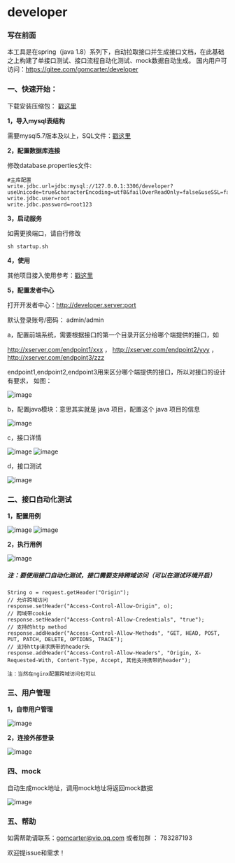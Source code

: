 # developer #
### 写在前面

本工具是在spring（java 1.8）系列下，自动拉取接口并生成接口文档，在此基础之上构建了单接口测试、接口流程自动化测试、mock数据自动生成。
国内用户可访问：https://gitee.com/gomcarter/developer


### 一、快速开始：

下载安装压缩包： <a href="https://github.com/gomcarter/developer/releases/download/1.0.6/developer.zip" target="_blank">戳这里</a>

**1，导入mysql表结构**

需要mysql5.7版本及以上，SQL文件：<a href="https://github.com/gomcarter/developer/blob/master/java/developer.sql" target="_blank">戳这里</a>


**2，配置数据库连接**

修改database.properties文件:

    #主库配置
    write.jdbc.url=jdbc:mysql://127.0.0.1:3306/developer?useUnicode=true&characterEncoding=utf8&failOverReadOnly=false&useSSL=false
    write.jdbc.user=root
    write.jdbc.password=root123

**3，启动服务**
    
如需更换端口，请自行修改
    
    sh startup.sh


**4，使用**

其他项目接入使用参考：<a href="https://github.com/gomcarter/frameworks/blob/master/interfaces-starter/README.md" target="_blank">戳这里</a>


**5，配置发者中心**

打开开发者中心：http://developer.server:port

默认登录账号/密码：  admin/admin

a，配置前端系统，需要根据接口的第一个目录开区分给哪个端提供的接口，如

http://xserver.com/endpoint1/xxx ，  http://xserver.com/endpoint2/yyy ， http://xserver.com/endpoint3/zzz

endpoint1,endpoint2,endpoint3用来区分哪个端提供的接口，所以对接口的设计有要求， 如图：

![image](https://user-images.githubusercontent.com/16378826/75749398-aed83200-5d5c-11ea-9991-539029c7edff.png)

b，配置java模块：意思其实就是 java 项目，配置这个 java 项目的信息

![image](https://user-images.githubusercontent.com/16378826/75749379-a3850680-5d5c-11ea-810e-635d020af72c.png)
    
c，接口详情

![image](https://user-images.githubusercontent.com/16378826/75749340-8cdeaf80-5d5c-11ea-91af-3de2f321ced0.png)
![image](https://user-images.githubusercontent.com/16378826/75749320-7e909380-5d5c-11ea-9aca-6fe515578f10.png)

d，接口测试

![image](https://user-images.githubusercontent.com/16378826/75749279-6c165a00-5d5c-11ea-9ca2-f2d9f609f617.png)


### 二、接口自动化测试
**1，配置用例**

![image](https://user-images.githubusercontent.com/16378826/75749177-2ce80900-5d5c-11ea-8368-0f03ce8c7efc.png)
![image](https://user-images.githubusercontent.com/16378826/75749238-530da900-5d5c-11ea-8b4d-f505f23930d2.png)

**2，执行用例**

![image](https://user-images.githubusercontent.com/16378826/75000401-312d4000-5499-11ea-8438-0282a96bc689.png)

##### 注：要使用接口自动化测试，接口需要支持跨域访问（可以在测试环境开启）
    String o = request.getHeader("Origin");
    // 允许跨域访问
    response.setHeader("Access-Control-Allow-Origin", o);
    // 跨域带cookie
    response.setHeader("Access-Control-Allow-Credentials", "true");
    // 支持的http method
    response.addHeader("Access-Control-Allow-Methods", "GET, HEAD, POST, PUT, PATCH, DELETE, OPTIONS, TRACE");
    // 支持http请求携带的header头
    response.addHeader("Access-Control-Allow-Headers", "Origin, X-Requested-With, Content-Type, Accept, 其他支持携带的header");

    注：当然在nginx配置跨域访问也可以

### 三、用户管理
**1，自带用户管理**

![image](https://user-images.githubusercontent.com/16378826/75749078-e98d9a80-5d5b-11ea-9ad7-61a6e2416e3d.png)

**2，连接外部登录**

![image](https://user-images.githubusercontent.com/16378826/75749118-03c77880-5d5c-11ea-8a62-b65fb3cda07f.png)


### 四、mock

自动生成mock地址，调用mock地址将返回mock数据

![image](https://user-images.githubusercontent.com/16378826/75968793-eb489100-5f08-11ea-9f20-98521b22af50.png)


### 五、帮助

如需帮助请联系：gomcarter@vip.qq.com
或者加群 ： 783287193

欢迎提issue和需求！
